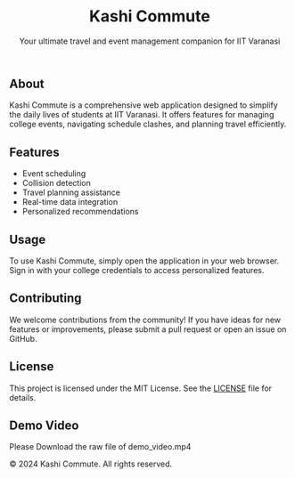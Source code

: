 <!DOCTYPE html>
<html lang="en">
<head>
    <meta charset="UTF-8">
    <meta name="viewport" content="width=device-width, initial-scale=1.0">
</head>
<body>
    <header>
        <h1>Kashi Commute</h1>
        <p>Your ultimate travel and event management companion for IIT Varanasi</p>
    </header>
    <main>
        <section>
            <h2>About</h2>
            <p>Kashi Commute is a comprehensive web application designed to simplify the daily lives of students at IIT Varanasi. It offers features for managing college events, navigating schedule clashes, and planning travel efficiently.</p>
        </section>
        <section>
            <h2>Features</h2>
            <ul>
                <li>Event scheduling</li>
                <li>Collision detection</li>
                <li>Travel planning assistance</li>
                <li>Real-time data integration</li>
                <li>Personalized recommendations</li>
            </ul>
        </section>
        <section>
            <h2>Usage</h2>
            <p>To use Kashi Commute, simply open the application in your web browser. Sign in with your college credentials to access personalized features.</p>
        </section>
        <section>
            <h2>Contributing</h2>
            <p>We welcome contributions from the community! If you have ideas for new features or improvements, please submit a pull request or open an issue on GitHub.</p>
        </section>
        <section>
            <h2>License</h2>
            <p>This project is licensed under the MIT License. See the <a href="LICENSE">LICENSE</a> file for details.</p>
        </section>
    <section>
        <h2>Demo Video</h2>
        Please Download the raw file of demo_video.mp4
    </section>
    </main>
    <footer>
        <p>&copy; 2024 Kashi Commute. All rights reserved.</p>
    </footer>
</body>
</html>
